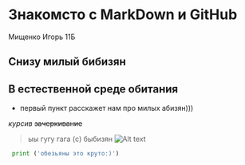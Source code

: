 # Знакомсто с MarkDown и GitHub
Мищенко Игорь 11Б
## Снизу милый бибизян
## В естественной среде обитания
* первый пункт расскажет нам про милых абизян)))

_курсив_ ~~зачеркивание~~ 
>ыы гугу гага (c) быбизян
![Alt text](image-1.png)
```python
 print ('обезьяны это круто:)')
```
